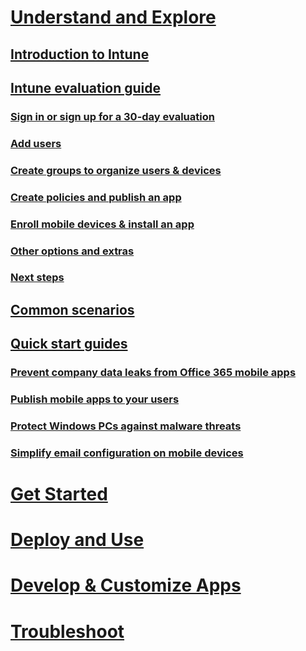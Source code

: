 # [Understand and Explore](introduction-to-microsoft-intune.md)
## [Introduction to Intune](introduction-to-microsoft-intune.md)
## [Intune evaluation guide](get-started-with-a-30-day-trial-of-microsoft-intune.md)
### [Sign in or sign up for a 30-day evaluation](get-started-with-a-30-day-trial-of-microsoft-intune-step-1.md)
### [Add users](get-started-with-a-30-day-trial-of-microsoft-intune-step-2.md)
### [Create groups to organize users & devices](get-started-with-a-30-day-trial-of-microsoft-intune-step-3.md)
### [Create policies and publish an app](get-started-with-a-30-day-trial-of-microsoft-intune-step-4.md)
### [Enroll mobile devices & install an app](get-started-with-a-30-day-trial-of-microsoft-intune-step-5.md)
### [Other options and extras](get-started-with-a-30-day-trial-of-microsoft-intune-step-6.md)
### [Next steps](get-started-with-a-30-day-trial-of-microsoft-intune-step-7.md)
## [Common scenarios](common-ways-to-use-intune.md)
## [Quick start guides](prevent-company-data-leaks-from-Office-365-mobile-apps.md)
### [Prevent company data leaks from Office 365 mobile apps](prevent-company-data-leaks-from-Office-365-mobile-apps.md)
### [Publish mobile apps to your users](publish-mobile-apps-to-users.md)
### [Protect Windows PCs against malware threats](protect-pcs-against-malware-threats.md)
### [Simplify email configuration on mobile devices](simplify-email-configuration-on-mobile-devices.md)

# [Get Started](/intune/get-started/what-to-know-before-you-start-microsoft-intune)
<!-- # [Plan and Design](/intune/plan-design/ways-to-do-enterprise-mobility) -->
# [Deploy and Use](/intune/deploy-use/overview-of-device-and-app-lifecycles-in-microsoft-intune)
# [Develop & Customize Apps](/intune/develop/intune-app-sdk)
# [Troubleshoot](/intune/troubleshoot/general-troubleshooting-tips-for-microsoft-intune)
